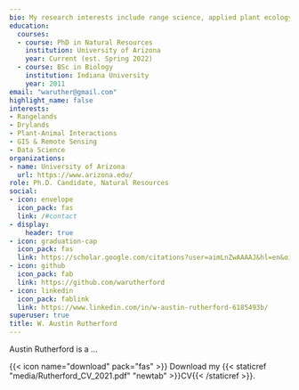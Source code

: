 ```yaml
---
bio: My research interests include range science, applied plant ecology, and remote sensing.
education:
  courses:
  - course: PhD in Natural Resources
    institution: University of Arizona
    year: Current (est. Spring 2022)
  - course: BSc in Biology
    institution: Indiana University
    year: 2011
email: "waruther@gmail.com"
highlight_name: false
interests:
- Rangelands
- Drylands
- Plant-Animal Interactions
- GIS & Remote Sensing
- Data Science
organizations:
- name: University of Arizona
  url: https://www.arizona.edu/
role: Ph.D. Candidate, Natural Resources
social:
- icon: envelope
  icon_pack: fas
  link: /#contact
- display:
    header: true
- icon: graduation-cap
  icon_pack: fas
  link: https://scholar.google.com/citations?user=aimLnZwAAAAJ&hl=en&oi=sra
- icon: github
  icon_pack: fab
  link: https://github.com/warutherford
- icon: linkedin
  icon_pack: fablink
  link: https://www.linkedin.com/in/w-austin-rutherford-6185493b/
superuser: true
title: W. Austin Rutherford
---
```


Austin Rutherford is a ...

{{< icon name="download" pack="fas" >}} Download my {{< staticref "media/Rutherford_CV_2021.pdf" "newtab" >}}CV{{< /staticref >}}.
